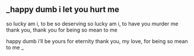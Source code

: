 ## _happy dumb i let you hurt me 
so lucky am i, to be so deserving 
so lucky am i, to have you murder me 
thank you, thank you for being so
mean to me 

happy dumb i’ll be yours for eternity 
thank you, my love, for being so mean
to me _
